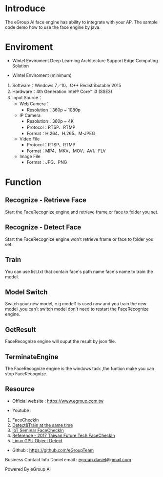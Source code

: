 # Introduce
The eGroup AI face engine has ability to integrate with your AP.
The sample code demo how to use the face engine by java.

# Enviroment
* Wintel Enviroment
Deep Learning Architecture
Support Edge Computing Solution

* Wintel Enviroment (minimum)
1. Software：Windows 7／10、C++ Redistributable 2015 
2. Hardware：4th Generation Intel® Core™ i3 (SSE3) 
3. Input Source：
  	* Web Camera：
		*	Resolution：360p ~ 1080p
	* IP Camera
		*	Resolution：360p ~ 4K
		*	Protocol：RTSP、RTMP
		*	Format：H.264、H.265、M-JPEG
	* Video File
		*	Protocol：RTSP、RTMP
		*	Format：MP4、MKV、MOV、AVI、FLV
	* Image File
		*	Format：JPG、PNG

# Function
## Recognize - Retrieve Face
Start the FaceRecognize engine and retrieve frame or face to folder you set.

## Recognize - Detect Face
Start the FaceRecognize engine won't retrieve frame or face to folder you set.

## Train 
You can use list.txt that contain face's path name face's name to train the model. 

## Model Switch
Switch your new model, e.g model1 is used now and you train the new model ,you can't switch model don't need to restart the FaceRecognize engine.

## GetResult
FaceRecognize engine will ouput the result by json file.

## TerminateEngine
The FaceRecognize engine is the windows task ,the funtion make you can stop FaceRecognize.

## Resource
* Official website : https://www.egroup.com.tw

* Youtube : 
1. [FaceCheckIn](https://www.youtube.com/watch?v=9ZV8Jjqi5SY)
2. [Detect&Train at the same time](https://www.youtube.com/watch?v=g9Xg2OaepHw)
3. [IoT Seminar FaceCheckIn](https://www.youtube.com/watch?v=sF6U7h4f9EQ)
4. [Reference - 2017 Taiwan Future Tech FaceCheckIn](https://www.youtube.com/watch?v=rvVGf34_Mmk)
5. [Linux GPU Object Detect](https://www.youtube.com/watch?v=H6SP5UpD2wk)

* Github : https://github.com/eGroupTeam


Business Contact Info 
Daniel 
email : egroup.daniel@gmail.com

Powered By eGroup AI
